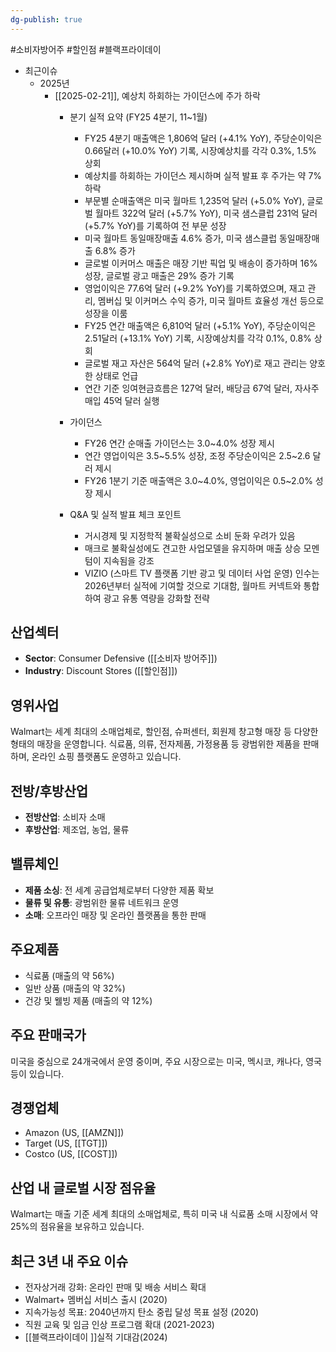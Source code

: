 ```yaml
---
dg-publish: true
---
```

#소비자방어주  #할인점 #블랙프라이데이

- 최근이슈
	- 2025년
		- [[2025-02-21]], 예상치 하회하는 가이던스에 주가 하락
			- 분기 실적 요약 (FY25 4분기, 11~1월)
			  - FY25 4분기 매출액은 1,806억 달러 (+4.1% YoY), 주당순이익은 0.66달러 (+10.0% YoY) 기록, 시장예상치를 각각 0.3%, 1.5% 상회
			  - 예상치를 하회하는 가이던스 제시하며 실적 발표 후 주가는 약 7% 하락
			  - 부문별 순매출액은 미국 월마트 1,235억 달러 (+5.0% YoY), 글로벌 월마트 322억 달러 (+5.7% YoY), 미국 샘스클럽 231억 달러 (+5.7% YoY)를 기록하여 전 부문 성장
			  - 미국 월마트 동일매장매출 4.6% 증가, 미국 샘스클럽 동일매장매출 6.8% 증가
			  - 글로벌 이커머스 매출은 매장 기반 픽업 및 배송이 증가하며 16% 성장, 글로벌 광고 매출은 29% 증가 기록
			  - 영업이익은 77.6억 달러 (+9.2% YoY)를 기록하였으며, 재고 관리, 멤버십 및 이커머스 수익 증가, 미국 월마트 효율성 개선 등으로 성장을 이룸
			  - FY25 연간 매출액은 6,810억 달러 (+5.1% YoY), 주당순이익은 2.51달러 (+13.1% YoY) 기록, 시장예상치를 각각 0.1%, 0.8% 상회
			  - 글로벌 재고 자산은 564억 달러 (+2.8% YoY)로 재고 관리는 양호한 상태로 언급
			  - 연간 기준 잉여현금흐름은 127억 달러, 배당금 67억 달러, 자사주매입 45억 달러 실행
			    
			- 가이던스
	        	- FY26 연간 순매출 가이던스는 3.0~4.0% 성장 제시
	        	- 연간 영업이익은 3.5~5.5% 성장, 조정 주당순이익은 2.5~2.6 달러 제시
	        	- FY26 1분기 기준 매출액은 3.0~4.0%, 영업이익은 0.5~2.0% 성장 제시
	        	  
			- Q&A 및 실적 발표 체크 포인트
				- 거시경제 및 지정학적 불확실성으로 소비 둔화 우려가 있음
				- 매크로 불확실성에도 견고한 사업모델을 유지하며 매출 상승 모멘텀이 지속됨을 강조
				- VIZIO (스마트 TV 플랫폼 기반 광고 및 데이터 사업 운영) 인수는 2026년부터 실적에 기여할 것으로 기대함, 월마트 커넥트와 통합하여 광고 유통 역량을 강화할 전략


## 산업섹터

- **Sector**: Consumer Defensive ([[소비자 방어주]])
- **Industry**: Discount Stores ([[할인점]])

## 영위사업

Walmart는 세계 최대의 소매업체로, 할인점, 슈퍼센터, 회원제 창고형 매장 등 다양한 형태의 매장을 운영합니다. 식료품, 의류, 전자제품, 가정용품 등 광범위한 제품을 판매하며, 온라인 쇼핑 플랫폼도 운영하고 있습니다.

## 전방/후방산업

- **전방산업**: 소비자 소매
- **후방산업**: 제조업, 농업, 물류

## 밸류체인

- **제품 소싱**: 전 세계 공급업체로부터 다양한 제품 확보
- **물류 및 유통**: 광범위한 물류 네트워크 운영
- **소매**: 오프라인 매장 및 온라인 플랫폼을 통한 판매

## 주요제품

- 식료품 (매출의 약 56%)
- 일반 상품 (매출의 약 32%)
- 건강 및 웰빙 제품 (매출의 약 12%)

## 주요 판매국가

미국을 중심으로 24개국에서 운영 중이며, 주요 시장으로는 미국, 멕시코, 캐나다, 영국 등이 있습니다.

## 경쟁업체

- Amazon (US, [[AMZN]])
- Target (US, [[TGT]])
- Costco (US, [[COST]])

## 산업 내 글로벌 시장 점유율

Walmart는 매출 기준 세계 최대의 소매업체로, 특히 미국 내 식료품 소매 시장에서 약 25%의 점유율을 보유하고 있습니다[](https://en.wikipedia.org/wiki/Walmart).

## 최근 3년 내 주요 이슈

- 전자상거래 강화: 온라인 판매 및 배송 서비스 확대
- Walmart+ 멤버십 서비스 출시 (2020)
- 지속가능성 목표: 2040년까지 탄소 중립 달성 목표 설정 (2020)
- 직원 교육 및 임금 인상 프로그램 확대 (2021-2023)
- [[블랙프라이데이 ]]실적 기대감(2024)